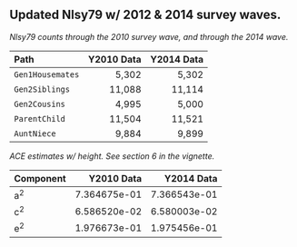 
## Updated Nlsy79 w/ 2012 & 2014 survey waves.

*Nlsy79 counts through the 2010 survey wave, and through the 2014 wave.*

| Path             |  Y2010 Data |  Y2014 Data |
| :-------------   |      -----: |      -----: |
| `Gen1Housemates` |       5,302 |       5,302 |
| `Gen2Siblings`   |      11,088 |      11,114 |
| `Gen2Cousins`    |       4,995 |       5,000 |
| `ParentChild`    |      11,504 |      11,521 |
| `AuntNiece`      |       9,884 |       9,899 |


*ACE estimates w/ height.  See section 6 in the vignette.*

| Component        |   Y2010 Data |   Y2014 Data |
| :-------------   |       -----: |       -----: |
| a<sup>2</sup>    | 7.364675e-01 | 7.366543e-01 |
| c<sup>2</sup>    | 6.586520e-02 | 6.580003e-02 |
| e<sup>2</sup>    | 1.976673e-01 | 1.975456e-01 |
